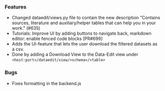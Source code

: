 ### Features

* Changed dataedit/views.py file to contain the new description "Contains sources, literature and auxiliary/helper tables that can help you in your work." (#635)
* Tutorials: Improve UI by adding buttons to navigate back, markdown editor: enable fenced code blocks [PR#699]
* Adds the UI-feature that lets the user download the filtered datasets as a csv.
* Done by adding a Download View to the Data-Edit view under `<host:port>/dataedit/view/<schema>/<table>`

### Bugs

* Fixes formatting in the backend.js